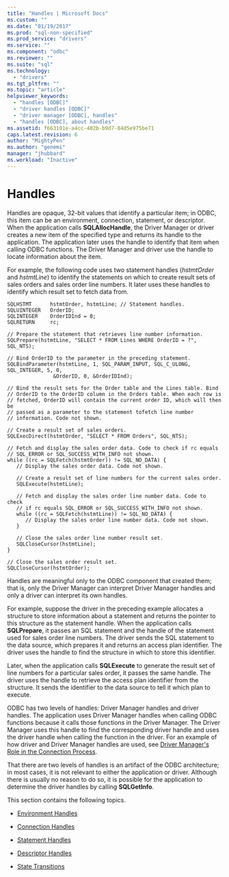 ```yaml
---
title: "Handles | Microsoft Docs"
ms.custom: ""
ms.date: "01/19/2017"
ms.prod: "sql-non-specified"
ms.prod_service: "drivers"
ms.service: ""
ms.component: "odbc"
ms.reviewer: ""
ms.suite: "sql"
ms.technology: 
  - "drivers"
ms.tgt_pltfrm: ""
ms.topic: "article"
helpviewer_keywords: 
  - "handles [ODBC]"
  - "driver handles [ODBC]"
  - "driver manager [ODBC], handles"
  - "handles [ODBC], about handles"
ms.assetid: f663101e-a4cc-402b-b9d7-84d5e975be71
caps.latest.revision: 6
author: "MightyPen"
ms.author: "genemi"
manager: "jhubbard"
ms.workload: "Inactive"
---
```

# Handles
Handles are opaque, 32-bit values that identify a particular item; in ODBC, this item can be an environment, connection, statement, or descriptor. When the application calls **SQLAllocHandle**, the Driver Manager or driver creates a new item of the specified type and returns its handle to the application. The application later uses the handle to identify that item when calling ODBC functions. The Driver Manager and driver use the handle to locate information about the item.  
  
 For example, the following code uses two statement handles (*hstmtOrder* and *hstmtLine*) to identify the statements on which to create result sets of sales orders and sales order line numbers. It later uses these handles to identify which result set to fetch data from.  
  
```  
SQLHSTMT      hstmtOrder, hstmtLine; // Statement handles.  
SQLUINTEGER   OrderID;  
SQLINTEGER    OrderIDInd = 0;  
SQLRETURN     rc;  
  
// Prepare the statement that retrieves line number information.  
SQLPrepare(hstmtLine, "SELECT * FROM Lines WHERE OrderID = ?", SQL_NTS);  
  
// Bind OrderID to the parameter in the preceding statement.  
SQLBindParameter(hstmtLine, 1, SQL_PARAM_INPUT, SQL_C_ULONG, SQL_INTEGER, 5, 0,  
               &OrderID, 0, &OrderIDInd);  
  
// Bind the result sets for the Order table and the Lines table. Bind  
// OrderID to the OrderID column in the Orders table. When each row is  
// fetched, OrderID will contain the current order ID, which will then be  
// passed as a parameter to the statement tofetch line number  
// information. Code not shown.  
  
// Create a result set of sales orders.  
SQLExecDirect(hstmtOrder, "SELECT * FROM Orders", SQL_NTS);  
  
// Fetch and display the sales order data. Code to check if rc equals  
// SQL_ERROR or SQL_SUCCESS_WITH_INFO not shown.  
while ((rc = SQLFetch(hstmtOrder)) != SQL_NO_DATA) {  
   // Display the sales order data. Code not shown.  
  
   // Create a result set of line numbers for the current sales order.  
   SQLExecute(hstmtLine);  
  
   // Fetch and display the sales order line number data. Code to check  
   // if rc equals SQL_ERROR or SQL_SUCCESS_WITH_INFO not shown.  
   while ((rc = SQLFetch(hstmtLine)) != SQL_NO_DATA) {  
      // Display the sales order line number data. Code not shown.  
   }  
  
   // Close the sales order line number result set.  
   SQLCloseCursor(hstmtLine);  
}  
  
// Close the sales order result set.  
SQLCloseCursor(hstmtOrder);  
```  
  
 Handles are meaningful only to the ODBC component that created them; that is, only the Driver Manager can interpret Driver Manager handles and only a driver can interpret its own handles.  
  
 For example, suppose the driver in the preceding example allocates a structure to store information about a statement and returns the pointer to this structure as the statement handle. When the application calls **SQLPrepare**, it passes an SQL statement and the handle of the statement used for sales order line numbers. The driver sends the SQL statement to the data source, which prepares it and returns an access plan identifier. The driver uses the handle to find the structure in which to store this identifier.  
  
 Later, when the application calls **SQLExecute** to generate the result set of line numbers for a particular sales order, it passes the same handle. The driver uses the handle to retrieve the access plan identifier from the structure. It sends the identifier to the data source to tell it which plan to execute.  
  
 ODBC has two levels of handles: Driver Manager handles and driver handles. The application uses Driver Manager handles when calling ODBC functions because it calls those functions in the Driver Manager. The Driver Manager uses this handle to find the corresponding driver handle and uses the driver handle when calling the function in the driver. For an example of how driver and Driver Manager handles are used, see [Driver Manager's Role in the Connection Process](../../../odbc/reference/develop-app/driver-manager-s-role-in-the-connection-process.md).  
  
 That there are two levels of handles is an artifact of the ODBC architecture; in most cases, it is not relevant to either the application or driver. Although there is usually no reason to do so, it is possible for the application to determine the driver handles by calling **SQLGetInfo**.  
  
 This section contains the following topics.  
  
-   [Environment Handles](../../../odbc/reference/develop-app/environment-handles.md)  
  
-   [Connection Handles](../../../odbc/reference/develop-app/connection-handles.md)  
  
-   [Statement Handles](../../../odbc/reference/develop-app/statement-handles.md)  
  
-   [Descriptor Handles](../../../odbc/reference/develop-app/descriptor-handles.md)  
  
-   [State Transitions](../../../odbc/reference/develop-app/state-transitions.md)
